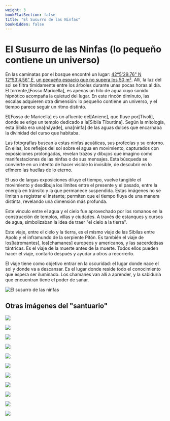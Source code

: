 ```yaml
---
weight: 3
bookFlatSection: false
title: "El Susurro de las Ninfas"
bookHidden: false
---
```


# El Susurro de las Ninfas (lo pequeño contiene un universo)

En las caminatas por el bosque encontré un lugar: [42°5'29.76" N 12°53'4.56" E](https://www.google.com/maps/place/42%C2%B005'29.8%22N+12%C2%B053'04.6%22E/@42.091604,12.8820251,17z/data=!3m1!4b1!4m4!3m3!8m2!3d42.0916!4d12.8846?entry=ttu&g_ep=EgoyMDI0MTExMy4xIKXMDSoJLDEwMjExMjM0SAFQAw%3D%3D), [un pequeño espacio que no supera los 50 m²](https://www.google.com/maps/d/edit?mid=1RBN4q5D502HuN8aI8RgC7KfpprJPbM0&usp=sharing). Allí, la luz del sol se filtra tímidamente entre los árboles durante unas pocas horas al día. El torrente,[Fosso Maricella], es apenas un hilo de agua cuyo sonido hipnótico acompaña la quietud del lugar. En este rincón diminuto, las escalas adquieren otra dimensión: lo pequeño contiene un universo, y el tiempo parece seguir un ritmo distinto.

El[Fosso de Maricella] es un afluente del[Aniene], que fluye por[Tívoli], donde se erige un templo dedicado a la[Sibila Tiburtina]. Según la mitología, esta Sibila era una[náyade], una[ninfa] de las aguas dulces que encarnaba la divinidad del curso que habitaba.

Las fotografías buscan a estas ninfas acuáticas, sus profecías y su entorno. En ellas, los reflejos del sol sobre el agua en movimiento, capturados con exposiciones prolongadas, revelan trazos y dibujos que imagino como manifestaciones de las ninfas o de sus mensajes. Esta búsqueda se convierte en un intento de hacer visible lo invisible, de descubrir en lo efímero las huellas de lo eterno.

El uso de largas exposiciones diluye el tiempo, vuelve tangible el movimiento y desdibuja los límites entre el presente y el pasado, entre la energía en tránsito y la que permanece suspendida. Estas imágenes no se limitan a registrar el instante; permiten que el tiempo fluya de una manera distinta, revelando una dimensión más profunda.

Este vínculo entre el agua y el cielo fue aprovechado por los romanos en la construcción de templos, villas y ciudades. A través de estanques y cursos de agua, simbolizaban la idea de traer "el cielo a la tierra".

Este viaje, entre el cielo y la tierra, es el mismo viaje de las Sibilas entre Apolo y el inframundo de la serpiente Pitón. Es también el viaje de los[iatromantes], los[chamanes] europeos y americanos, y las sacerdotisas tántricas. Es el viaje de la muerte antes de la muerte. Todos ellos pueden hacer el viaje, contarlo después y ayudar a otros a recorrerlo.

El viaje tiene como objetivo entrar en la oscuridad: el lugar donde nace el sol y donde va a descansar. Es el lugar donde reside todo el conocimiento que espera ser iluminado. Los chamanes van allí a aprender, y la sabiduría que encuentran tiene el poder de sanar.

![El susurro de las ninfas](/images/X1V45282-Enhanced-SR.jpg)

## Otras imágenes del "santuario"

![](20241104_1238_X1V44656_fransimo_1.jpeg)

![](20241104_1240_X1V44658_fransimo.jpeg)

![](20241104_1250_X1V44668_fransimo.jpeg)

![](20241105_1047_X1V44833_fransimo.jpeg)

![](20241105_1053_X1V44838_fransimo.jpeg)

![](20241105_1056_XT252806_fransimo.jpeg)

![](20241105_1057_XT252812_fransimo.jpeg)

![](20241111_1035_X1V45244_fransimo.jpeg)

![](20241111_1055_X1V45257_fransimo.jpeg)

![](20241112_1038_X1V45328-Enhanced-NR_fransimo-2.jpeg)

![](20241112_1038_X1V45328-Enhanced-NR_fransimo.jpeg)
